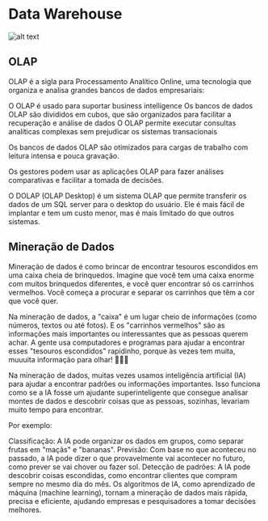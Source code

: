 
# Data Warehouse
![alt text](/assets/image-68.png) 

## OLAP

OLAP é a sigla para Processamento Analítico Online, uma tecnologia que organiza e analisa grandes bancos de dados empresariais: 

<p>O OLAP é usado para suportar business intelligence 
Os bancos de dados OLAP são divididos em cubos, que são organizados para facilitar a recuperação e análise de dados 
O OLAP permite executar consultas analíticas complexas sem prejudicar os sistemas transacionais 

<p>Os bancos de dados OLAP são otimizados para cargas de trabalho com leitura intensa e pouca gravação.

<p>Os gestores podem usar as aplicações OLAP para fazer análises comparativas e facilitar a tomada de decisões.

<p>O DOLAP (OLAP Desktop) é um sistema OLAP que permite transferir os dados de um SQL server para o desktop do usuário. Ele é mais fácil de implantar e tem um custo menor, mas é mais limitado do que outros sistemas. 

## Mineração de Dados 

Mineração de dados é como brincar de encontrar tesouros escondidos em uma caixa cheia de brinquedos. Imagine que você tem uma caixa enorme com muitos brinquedos diferentes, e você quer encontrar só os carrinhos vermelhos. Você começa a procurar e separar os carrinhos que têm a cor que você quer.

Na mineração de dados, a "caixa" é um lugar cheio de informações (como números, textos ou até fotos). E os "carrinhos vermelhos" são as informações mais importantes ou interessantes que as pessoas querem achar. A gente usa computadores e programas para ajudar a encontrar esses "tesouros escondidos" rapidinho, porque às vezes tem muita, muuuita informação para olhar! 🕵️‍♀️✨ 

Na mineração de dados, muitas vezes usamos inteligência artificial (IA) para ajudar a encontrar padrões ou informações importantes. Isso funciona como se a IA fosse um ajudante superinteligente que consegue analisar montes de dados e descobrir coisas que as pessoas, sozinhas, levariam muito tempo para encontrar.

Por exemplo:

Classificação: A IA pode organizar os dados em grupos, como separar frutas em "maçãs" e "bananas".
Previsão: Com base no que aconteceu no passado, a IA pode dizer o que provavelmente vai acontecer no futuro, como prever se vai chover ou fazer sol.
Detecção de padrões: A IA pode descobrir coisas escondidas, como encontrar clientes que compram sempre no mesmo dia do mês.
Os algoritmos de IA, como aprendizado de máquina (machine learning), tornam a mineração de dados mais rápida, precisa e eficiente, ajudando empresas e pesquisadores a tomar decisões melhores.